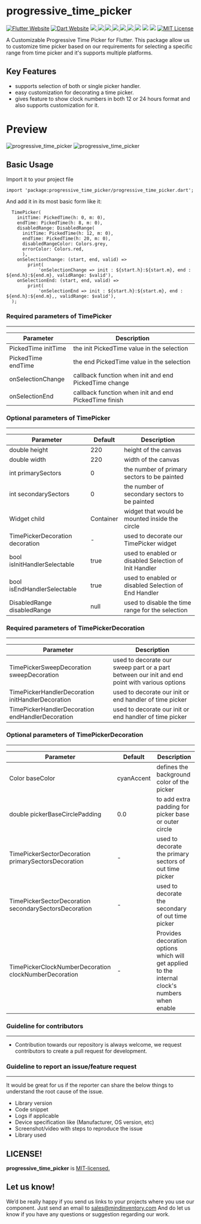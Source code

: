 # progressive_time_picker

<a href="https://flutter.dev/"><img src="https://img.shields.io/badge/flutter-website-deepskyblue.svg" alt="Flutter Website"></a>
<a href="https://dart.dev"><img src="https://img.shields.io/badge/dart-website-deepskyblue.svg" alt="Dart Website"></a>
<a href="https://developer.android.com" style="pointer-events: stroke;" target="_blank">
<img src="https://img.shields.io/badge/platform-Android-deepskyblue">
</a>
<a href="https://developer.apple.com/ios/" style="pointer-events: stroke;" target="_blank">
<img src="https://img.shields.io/badge/platform-iOS-deepskyblue">
</a>
<a href="" style="pointer-events: stroke;" target="_blank">
<img src="https://img.shields.io/badge/platform-Web-deepskyblue">
</a>
<a href="" style="pointer-events: stroke;" target="_blank">
<img src="https://img.shields.io/badge/platform-Mac-deepskyblue">
</a>
<a href="" style="pointer-events: stroke;" target="_blank">
<img src="https://img.shields.io/badge/platform-Linux-deepskyblue">
</a>
<a href="" style="pointer-events: stroke;" target="_blank">
<img src="https://img.shields.io/badge/platform-Windows-deepskyblue">
</a>
<a href="https://www.codacy.com/gh/mohit-chauhan-mi/progressive_time_picker/dashboard?utm_source=github.com&amp;utm_medium=referral&amp;utm_content=mohit-chauhan-mi/progressive_time_picker&amp;utm_campaign=Badge_Grade"><img src="https://app.codacy.com/project/badge/Grade/dc683c9cc61b499fa7cdbf54e4d9ff35"/></a>
<a href="https://github.com/Mindinventory/progressive_time_picker/blob/main/LICENSE" style="pointer-events: stroke;" target="_blank">
<img src="https://img.shields.io/github/license/Mindinventory/progressive_time_picker"></a>
<a href="https://pub.dev/packages/progressive_time_picker"><img src="https://img.shields.io/pub/v/progressive_time_picker?color=as&label=progressive_time_picker&logo=as1&logoColor=blue&style=social"></a>
<a href="https://github.com/Mindinventory/progressive_time_picker"><img src="https://img.shields.io/github/stars/Mindinventory/progressive_time_picker?style=social" alt="MIT License"></a>

A Customizable Progressive Time Picker for Flutter. This package allow us to customize time picker
based on our requirements for selecting a specific range from time picker and it's supports multiple
platforms.

## Key Features

* supports selection of both or single picker handler.
* easy customization for decorating a time picker.
* gives feature to show clock numbers in both 12 or 24 hours format and also supports customization
  for it.

# Preview

![progressive_time_picker](https://github.com/Mindinventory/progressive_time_picker/blob/main/assets/timepicker.gif)
![progressive_time_picker](https://github.com/Mindinventory/progressive_time_picker/blob/main/assets/timepicker_range.gif)

## Basic Usage

Import it to your project file

```
import 'package:progressive_time_picker/progressive_time_picker.dart';
```

And add it in its most basic form like it:

```
  TimePicker(
    initTime: PickedTime(h: 0, m: 0),
    endTime: PickedTime(h: 8, m: 0),
    disabledRange: DisabledRange(
      initTime: PickedTime(h: 12, m: 0),
      endTime: PickedTime(h: 20, m: 0),
      disabledRangeColor: Colors.grey,
      errorColor: Colors.red,
      ),
    onSelectionChange: (start, end, valid) =>
        print(
            'onSelectionChange => init : ${start.h}:${start.m}, end : ${end.h}:${end.m}, validRange: $valid'),
    onSelectionEnd: (start, end, valid) =>
        print(
            'onSelectionEnd => init : ${start.h}:${start.m}, end : ${end.h}:${end.m},, validRange: $valid'),
  );
```

### Required parameters of TimePicker
------------

| Parameter |  Description  |
| ------------ |  ------------ |
| PickedTime initTime | the init PickedTime value in the selection |
| PickedTime endTime | the end PickedTime value in the selection |
| onSelectionChange  | callback function when init and end PickedTime change |
| onSelectionEnd | callback function when init and end PickedTime finish |

### Optional parameters of TimePicker
------------

| Parameter |  Default | Description  |
| ------------ | ------------ | ------------ |
| double height | 220 | height of the canvas |
| double width | 220 | width of the canvas |
| int primarySectors | 0 | the number of primary sectors to be painted |
| int secondarySectors | 0 | the number of secondary sectors to be painted |
| Widget child | Container | widget that would be mounted inside the circle |
| TimePickerDecoration decoration | - | used to decorate our TimePicker widget |
| bool isInitHandlerSelectable | true | used to enabled or disabled Selection of Init Handler |
| bool isEndHandlerSelectable | true | used to enabled or disabled Selection of End Handler |
| DisabledRange disabledRange | null | used to disable the time range for the selection |

### Required parameters of TimePickerDecoration
------------

| Parameter |  Description  |
| ------------ | ------------ |
| TimePickerSweepDecoration sweepDecoration | used to decorate our sweep part or a part between our init and end point with various options |
| TimePickerHandlerDecoration initHandlerDecoration  | used to decorate our init or end handler of time picker |
| TimePickerHandlerDecoration endHandlerDecoration | used to decorate our init or end handler of time picker |

### Optional parameters of TimePickerDecoration
------------

| Parameter |  Default | Description  |
| ------------ | ------------ | ------------ |
| Color baseColor  | cyanAccent | defines the background color of the picker |
| double pickerBaseCirclePadding | 0.0 | to add extra padding for picker base or outer circle|
| TimePickerSectorDecoration primarySectorsDecoration | - | used to decorate the primary sectors of out time picker |
| TimePickerSectorDecoration secondarySectorsDecoration | - | used to decorate the secondary of out time picker |
| TimePickerClockNumberDecoration clockNumberDecoration  | - |  Provides decoration options which will get applied to the internal clock's numbers when enable |

### Guideline for contributors
------------

* Contribution towards our repository is always welcome, we request contributors to create a pull
  request for development.

### Guideline to report an issue/feature request
------------
It would be great for us if the reporter can share the below things to understand the root cause of
the issue.

* Library version
* Code snippet
* Logs if applicable
* Device specification like (Manufacturer, OS version, etc)
* Screenshot/video with steps to reproduce the issue
* Library used

LICENSE!
------------
**progressive_time_picker**
is [MIT-licensed.](https://github.com/Mindinventory/progressive_time_picker/blob/main/LICENSE)

Let us know!
------------
We’d be really happy if you send us links to your projects where you use our component. Just send an
email to sales@mindinventory.com And do let us know if you have any questions or suggestion
regarding our work.
